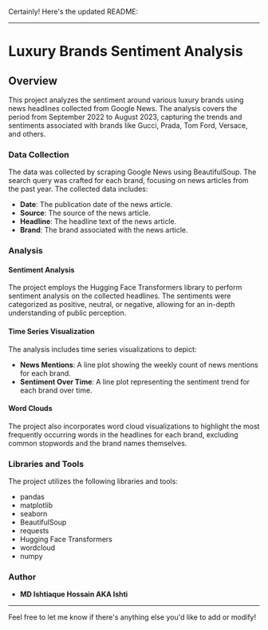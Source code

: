 Certainly! Here's the updated README:

---

# Luxury Brands Sentiment Analysis

## Overview

This project analyzes the sentiment around various luxury brands using news headlines collected from Google News. The analysis covers the period from September 2022 to August 2023, capturing the trends and sentiments associated with brands like Gucci, Prada, Tom Ford, Versace, and others.

### Data Collection

The data was collected by scraping Google News using BeautifulSoup. The search query was crafted for each brand, focusing on news articles from the past year. The collected data includes:

- **Date**: The publication date of the news article.
- **Source**: The source of the news article.
- **Headline**: The headline text of the news article.
- **Brand**: The brand associated with the news article.

### Analysis

#### Sentiment Analysis

The project employs the Hugging Face Transformers library to perform sentiment analysis on the collected headlines. The sentiments were categorized as positive, neutral, or negative, allowing for an in-depth understanding of public perception.

#### Time Series Visualization

The analysis includes time series visualizations to depict:

- **News Mentions**: A line plot showing the weekly count of news mentions for each brand.
- **Sentiment Over Time**: A line plot representing the sentiment trend for each brand over time.

#### Word Clouds

The project also incorporates word cloud visualizations to highlight the most frequently occurring words in the headlines for each brand, excluding common stopwords and the brand names themselves.

### Libraries and Tools

The project utilizes the following libraries and tools:

- pandas
- matplotlib
- seaborn
- BeautifulSoup
- requests
- Hugging Face Transformers
- wordcloud
- numpy

### Author

- **MD Ishtiaque Hossain AKA Ishti**

---

Feel free to let me know if there's anything else you'd like to add or modify!